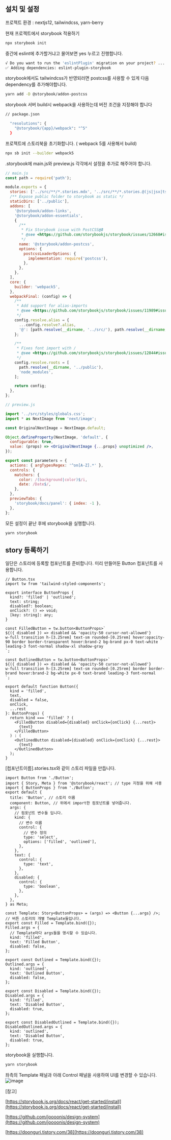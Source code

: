 ## 설치 및 설정

프로젝트 환경 : nextjs12, tailwindcss, yarn-berry

현재 프로젝트에서 storybook 적용하기

```bash
npx storybook init

```

중간에 eslint에 추가할거냐고 물어보면 yes 누르고 진행합니다.

```bash
√ Do you want to run the 'eslintPlugin' migration on your project? ... yes
✅ Adding dependencies: eslint-plugin-storybook

```

storybook에서도 tailwindcss가 반영되러면 postcss를 사용할 수 있게 다음 dependency를 추가해야합니다.

```bash
yarn add -D @storybook/addon-postcss

```

storybook 서버 build시 webpack을 사용하는데 버전 조건을 지정해야 합니다

```bash
// package.json

  "resolutions": {
    "@storybook/{app}/webpack": "^5"
  }

```

프로젝트에 스토리북을 초기화합니다. ( webpack 5를 사용해서 build)

```bash
npx sb init --builder webpack5

```

.storybook에 main.js와 preview.js 각각에서 설정을 추가로 해주어야 합니다.

```jsx
// main.js
const path = require('path');

module.exports = {
  stories: ['../src/**/*.stories.mdx', '../src/**/*.stories.@(js|jsx|ts|tsx)'],
  /** Expose public folder to storybook as static */
  staticDirs: ['../public'],
  addons: [
    '@storybook/addon-links',
    '@storybook/addon-essentials',
    {
      /**
       * Fix Storybook issue with PostCSS@8
       * @see <https://github.com/storybookjs/storybook/issues/12668#issuecomment-773958085>
       */
      name: '@storybook/addon-postcss',
      options: {
        postcssLoaderOptions: {
          implementation: require('postcss'),
        },
      },
    },
  ],
  core: {
    builder: 'webpack5',
  },
  webpackFinal: (config) => {
    /**
     * Add support for alias-imports
     * @see <https://github.com/storybookjs/storybook/issues/11989#issuecomment-715524391>
     */
    config.resolve.alias = {
      ...config.resolve?.alias,
      '@': [path.resolve(__dirname, '../src/'), path.resolve(__dirname, '../')],
    };

    /**
     * Fixes font import with /
     * @see <https://github.com/storybookjs/storybook/issues/12844#issuecomment-867544160>
     */
    config.resolve.roots = [
      path.resolve(__dirname, '../public'),
      'node_modules',
    ];

    return config;
  },
};
```

```jsx
// preview.js

import '../src/styles/globals.css';
import * as NextImage from 'next/image';

const OriginalNextImage = NextImage.default;

Object.defineProperty(NextImage, 'default', {
  configurable: true,
  value: (props) => <OriginalNextImage {...props} unoptimized />,
});

export const parameters = {
  actions: { argTypesRegex: '^on[A-Z].*' },
  controls: {
    matchers: {
      color: /(background|color)$/i,
      date: /Date$/,
    },
  },
  previewTabs: {
    'storybook/docs/panel': { index: -1 },
  },
};
```

모든 설정이 끝난 후에 storybook을 실행합니다.

```bash
yarn storybook

```

## story 등록하기

일단은 스토리에 등록할 컴포넌트를 준비합니다. 미리 만들어둔 Button 컴포넌트를 사용합니다.

```
// Button.tsx
import tw from 'tailwind-styled-components';

export interface ButtonProps {
  kind?: 'filled' | 'outlined';
  text: string;
  disabled?: boolean;
  onClick?: () => void;
  [key: string]: any;
}

const FilledButton = tw.button<ButtonProps>`
${({ disabled }) => disabled && 'opacity-50 cursor-not-allowed'}
w-full transition h-[3.25rem] text-sm rounded-[0.25rem] hover:opacity-90 border border-transparent hover:brand-2 bg-brand px-0 text-white leading-3 font-normal shadow-xl shadow-gray
`;

const OutlinedButton = tw.button<ButtonProps>`
${({ disabled }) => disabled && 'opacity-50 cursor-not-allowed'}
w-full transition h-[3.25rem] text-sm rounded-[0.25rem] border border-brand hover:brand-2 bg-white px-0 text-brand leading-3 font-normal
`;

export default function Button({
  kind = 'filled',
  text,
  disabled = false,
  onClick,
  ...rest
}: ButtonProps) {
  return kind === 'filled' ? (
    <FilledButton disabled={disabled} onClick={onClick} {...rest}>
      {text}
    </FilledButton>
  ) : (
    <OutlinedButton disabled={disabled} onClick={onClick} {...rest}>
      {text}
    </OutlinedButton>
  );
}

```

[컴포넌트이름].stories.tsx와 같이 스토리 파일을 만듭니다.

```tsx
import Button from './Button';
import { Story, Meta } from '@storybook/react'; // type 지정을 위해 사용
import { ButtonProps } from './Button';
export default {
  title: 'Button', // 스토리 이름
  component: Button, // 위에서 import한 컴포넌트를 넣어줍니다.
  args: {
    // 컴포넌트 변수들 입니다.
    kind: {
      // 변수 이름
      control: {
        // 변수 정의
        type: 'select',
        options: ['filled', 'outlined'],
      },
    },
    text: {
      control: {
        type: 'text',
      },
    },
    disabled: {
      control: {
        type: 'boolean',
      },
    },
  },
} as Meta;

const Template: Story<ButtonProps> = (args) => <Button {...args} />;
// 버튼 스토리의 개별 Template들입니다.
export const Filled = Template.bind({});
Filled.args = {
  // Template마다 args들을 명시할 수 있습니다.
  kind: 'filled',
  text: 'Filled Button',
  disabled: false,
};

export const Outlined = Template.bind({});
Outlined.args = {
  kind: 'outlined',
  text: 'Outlined Button',
  disabled: false,
};

export const Disabled = Template.bind({});
Disabled.args = {
  kind: 'filled',
  text: 'Disabled Button',
  disabled: true,
};

export const DisabledOutlined = Template.bind({});
DisabledOutlined.args = {
  kind: 'outlined',
  text: 'Disabled Button',
  disabled: true,
};
```

storybook을 실행합니다.

```bash
yarn storybook

```

좌측의 Template 패널과 아래 Control 패널을 사용하여 UI를 변경할 수 있습니다.
![image](https://user-images.githubusercontent.com/92621861/210474043-3ff2166f-7291-4e0b-b8a8-62f3fadeb227.png)

[참고]

[](https://storybook.js.org/docs/react/get-started/install)[https://storybook.js.org/docs/react/get-started/install](https://storybook.js.org/docs/react/get-started/install)

[](https://github.com/joooonis/design-system)[https://github.com/joooonis/design-system](https://github.com/joooonis/design-system)

[](https://doonguri.tistory.com/38)[https://doonguri.tistory.com/38](https://doonguri.tistory.com/38)
